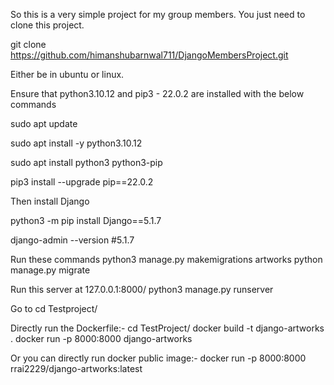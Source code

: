 So this is a very simple project for my group members.
You just need to clone this project.

git clone https://github.com/himanshubarnwal711/DjangoMembersProject.git

Either be in ubuntu or linux.

Ensure that python3.10.12 and pip3 - 22.0.2 are installed with the below commands

sudo apt update

sudo apt install -y python3.10.12

sudo apt install python3 python3-pip

pip3 install --upgrade pip==22.0.2

Then install Django

python3 -m pip install Django==5.1.7

django-admin --version 
#5.1.7



Run these commands
python3 manage.py makemigrations artworks
python manage.py migrate

Run this server at 127.0.0.1:8000/
python3 manage.py runserver



Go to cd Testproject/

Directly run the Dockerfile:-
cd TestProject/
docker build -t django-artworks .
docker run -p 8000:8000 django-artworks

Or you can directly run docker public image:-
docker run -p 8000:8000 rrai2229/django-artworks:latest
